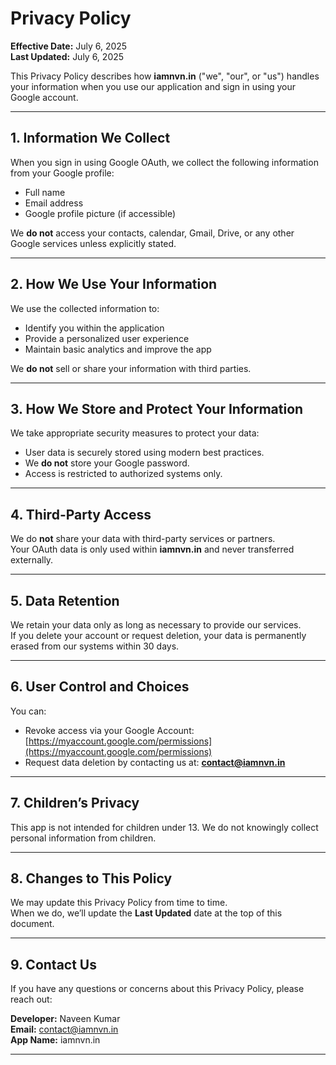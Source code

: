 # Privacy Policy

**Effective Date:** July 6, 2025  
**Last Updated:** July 6, 2025

This Privacy Policy describes how **iamnvn.in** ("we", "our", or "us") handles your information when you use our application and sign in using your Google account.

---

## 1. Information We Collect

When you sign in using Google OAuth, we collect the following information from your Google profile:

- Full name  
- Email address  
- Google profile picture (if accessible)

We **do not** access your contacts, calendar, Gmail, Drive, or any other Google services unless explicitly stated.

---

## 2. How We Use Your Information

We use the collected information to:

- Identify you within the application  
- Provide a personalized user experience  
- Maintain basic analytics and improve the app

We **do not** sell or share your information with third parties.

---

## 3. How We Store and Protect Your Information

We take appropriate security measures to protect your data:

- User data is securely stored using modern best practices.  
- We **do not** store your Google password.  
- Access is restricted to authorized systems only.

---

## 4. Third-Party Access

We do **not** share your data with third-party services or partners.  
Your OAuth data is only used within **iamnvn.in** and never transferred externally.

---

## 5. Data Retention

We retain your data only as long as necessary to provide our services.  
If you delete your account or request deletion, your data is permanently erased from our systems within 30 days.

---

## 6. User Control and Choices

You can:

- Revoke access via your Google Account: [https://myaccount.google.com/permissions](https://myaccount.google.com/permissions)  
- Request data deletion by contacting us at: **contact@iamnvn.in**

---

## 7. Children’s Privacy

This app is not intended for children under 13. We do not knowingly collect personal information from children.

---

## 8. Changes to This Policy

We may update this Privacy Policy from time to time.  
When we do, we’ll update the **Last Updated** date at the top of this document.

---

## 9. Contact Us

If you have any questions or concerns about this Privacy Policy, please reach out:

**Developer:** Naveen Kumar  
**Email:** [contact@iamnvn.in](mailto:contact@iamnvn.in)  
**App Name:** iamnvn.in

---
